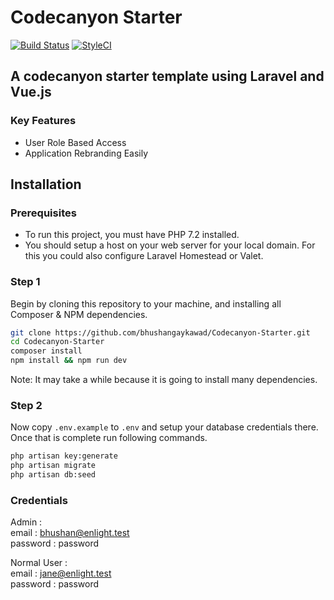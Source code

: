 # Codecanyon Starter

[![Build Status](https://travis-ci.com/bhushangaykawad/Codecanyon-Starter.svg?branch=master)](https://travis-ci.com/bhushangaykawad/Codecanyon-Starter) [![StyleCI](https://github.styleci.io/repos/229913928/shield?branch=master)](https://github.styleci.io/repos/229913928)

## A codecanyon starter template using Laravel and Vue.js

### Key Features

- User Role Based Access
- Application Rebranding Easily

## Installation

### Prerequisites

- To run this project, you must have PHP 7.2 installed.
- You should setup a host on your web server for your local domain. For this you could also configure Laravel Homestead or Valet.

### Step 1

 Begin by cloning this repository to your machine, and installing all Composer & NPM dependencies.

 ```bash
git clone https://github.com/bhushangaykawad/Codecanyon-Starter.git
cd Codecanyon-Starter
composer install
npm install && npm run dev
```

Note: It may take a while because it is going to install many dependencies.

### Step 2

Now copy ```.env.example``` to ```.env```
 and setup your database credentials there.
Once that is complete run following commands.

 ```bash
php artisan key:generate
php artisan migrate
php artisan db:seed
```

### Credentials

Admin :  
    email :     bhushan@enlight.test  
    password :  password  

Normal User :  
    email :     jane@enlight.test  
    password :  password  
